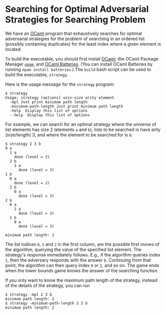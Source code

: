 Searching for Optimal Adversarial Strategies for Searching Problem
========================================================

We have an [OCaml](https://ocaml.org) program that exhaustively
searches for optimal adversarial strategies for the problem of
searching in an ordered list (possibly containing duplicates) for the
least index where a given element is located.

To build the executable, you should first install
[OCaml](https://ocaml.org), the OCaml Package Manager
[`opam`](https://opam.ocaml.org), and [OCaml
Batteries](https://ocaml-batteries-team.github.io/batteries-included/hdoc2/).
(You can install OCaml Batteries by running `opam install batteries`.)
The `build` bash script can be used to build the executable,
`strategy`.

Here is the usage message for the `strategy` program:

```
$ strategy
Usage: strategy [options] univ-size arity element
  -mpl Just print minimum path length
  -minimum-path-length Just print minimum path length
  -help  Display this list of options
  --help  Display this list of options
```

For example, we can search for an optimal strategy where the universe
of list elements has size 2 (elements `a` and `b`), lists to be
searched in have arity (size/length) 3, and where the element to be
searched for is `b`:

```
$ strategy 2 3 b
0 a
  1 a
    done (level = 2)
  2 b
    1 a
      done (level = 3)
1 b
  0 a
    done (level = 2)
  2 b
    0 a
      done (level = 3)
2 b
  0 a
    1 a
      done (level = 3)
  1 b
    0 a
      done (level = 3)

minimum path length: 2
```
The list indices `0`, `1` and `2` in the first column, are the possible first
moves of the algorithm, querying the value of the specified list element.
The strategy's response immediately follows. E.g., if the algorithm
queries index `1`, then the adversary responds with the answer `b`.
Continuing from that point, the algorithm can then query index `0` or
`2`, and so on. The game ends when the lower bounds game knows the
answer of the searching function.

If you only want to know the maximum path length of the strategy, instead
of the details of the strategy, you can run
```
$ strategy -mpl 2 3 b
minimum path length: 2
$ strategy -minimum-path-length 2 3 b
minimum path length: 2
```
